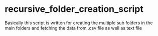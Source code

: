 # recursive_folder_creation_script
Basically this script is written for creating the multiple sub folders in the main folders and fetching the data from .csv file as well as text file 

